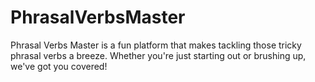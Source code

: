 # PhrasalVerbsMaster

Phrasal Verbs Master is a fun platform that makes tackling those tricky phrasal verbs a breeze.
Whether you're just starting out or brushing up, we've got you covered!
